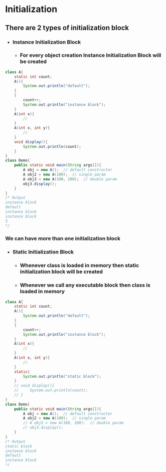 # Initialization

## There are 2 types of initialization block

+ ### Instance Initialization Block

  + ### For every object creation **Instance Initialization Block** will be created

```java
class A{
    static int count;
    A(){
        System.out.println("default");
    }
    {
        count++;
        System.out.println("instance block");
    }
    A(int x){
        //
    }
    A(int x, int y){
        //
    }
    void display(){
        System.out.println(count);
    }
}
class Demo{
    public static void main(String args[]){
        A obj = new A();  // default constructor
        A obj2 = new A(100);  // single param
        A obj3 = new A(100, 200);  // double param
        obj3.display();
    }
}
/* Output
instance block
default
instance block
instance block
3
*/
```

### We can have more than one initialization block

+ ### Static Initialization Block

  + ### Whenever class is loaded in memory then static initialization block will be created

  + ### Whenever we call any executable block then class is loaded in memory

```java
class A{
    static int count;
    A(){
        System.out.println("default");
    }
    {
        count++;
        System.out.println("instance block");
    }
    A(int x){
        //
    }
    A(int x, int y){
        //
    }
    static{
        System.out.println("static block");
    }
    // void display(){
    //     System.out.println(count);
    // }
}
class Demo{
    public static void main(String args[]){
        A obj = new A();  // default constructor
        A obj2 = new A(100);  // single param
        // A obj3 = new A(100, 200);  // double param
        // obj3.display();
    }
}
/* Output
static block
instance block
default
instance block
*/
```
